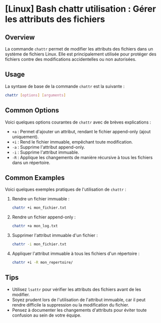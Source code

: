 # [Linux] Bash chattr utilisation : Gérer les attributs des fichiers

## Overview
La commande `chattr` permet de modifier les attributs des fichiers dans un système de fichiers Linux. Elle est principalement utilisée pour protéger des fichiers contre des modifications accidentelles ou non autorisées.

## Usage
La syntaxe de base de la commande `chattr` est la suivante :

```bash
chattr [options] [arguments]
```

## Common Options
Voici quelques options courantes de `chattr` avec de brèves explications :

- `+a` : Permet d'ajouter un attribut, rendant le fichier append-only (ajout uniquement).
- `+i` : Rend le fichier immuable, empêchant toute modification.
- `-a` : Supprime l'attribut append-only.
- `-i` : Supprime l'attribut immuable.
- `-R` : Applique les changements de manière récursive à tous les fichiers dans un répertoire.

## Common Examples
Voici quelques exemples pratiques de l'utilisation de `chattr` :

1. Rendre un fichier immuable :
   ```bash
   chattr +i mon_fichier.txt
   ```

2. Rendre un fichier append-only :
   ```bash
   chattr +a mon_log.txt
   ```

3. Supprimer l'attribut immuable d'un fichier :
   ```bash
   chattr -i mon_fichier.txt
   ```

4. Appliquer l'attribut immuable à tous les fichiers d'un répertoire :
   ```bash
   chattr +i -R mon_repertoire/
   ```

## Tips
- Utilisez `lsattr` pour vérifier les attributs des fichiers avant de les modifier.
- Soyez prudent lors de l'utilisation de l'attribut immuable, car il peut rendre difficile la suppression ou la modification du fichier.
- Pensez à documenter les changements d'attributs pour éviter toute confusion au sein de votre équipe.